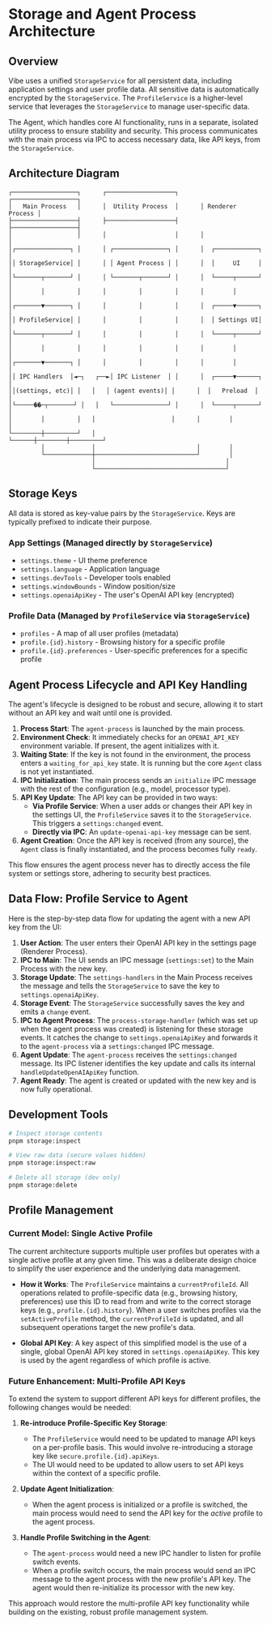 # Storage and Agent Process Architecture

## Overview

Vibe uses a unified `StorageService` for all persistent data, including application settings and user profile data. All sensitive data is automatically encrypted by the `StorageService`. The `ProfileService` is a higher-level service that leverages the `StorageService` to manage user-specific data.

The Agent, which handles core AI functionality, runs in a separate, isolated utility process to ensure stability and security. This process communicates with the main process via IPC to access necessary data, like API keys, from the `StorageService`.

## Architecture Diagram

```
┌──────────────────┐      ┌───────────────────┐      ┌──────────────────┐
│   Main Process   │      │  Utility Process  │      │ Renderer Process │
├──────────────────┤      ├───────────────────┤      ├──────────────────┤
│                  │      │                   │      │                  │
│┌───────────────┐ │      │ ┌───────────────┐ │      │  ┌────────────┐  │
││ StorageService│ │      │ │ Agent Process │ │      │  │     UI     │  │
│└───────┬───────┘ │      │ └───────┬───────┘ │      │  └─────┬──────┘  │
│        │         │      │         │         │      │        │         │
│┌───────▼───────┐ │      │         │         │      │  ┌─────▼──────┐  │
││ ProfileService│ │      │         │         │      │  │ Settings UI│  │
│└───────┬───────┘ │      │         │         │      │  └─────┬──────┘  │
│        │         │      │         │         │      │        │         │
│┌───────▼───────┐ │      │         │         │      │        │         │
││ IPC Handlers  │◄─┐   ┌──►│ IPC Listener  │ │      │  ┌─────▼──────┐  │
││(settings, etc)│ │   │   │ (agent events)│ │      │  │   Preload  │  │
│└─────��─┬───────┘ │   │   └───────────────┘ │      │  └─────┬──────┘  │
│        │         │   │                     │      │        │         │
└────────┼─────────┘   │                     └──────┼────────┼─────────┘
         │             │                            │        │
         └─────────────┼────────────────────────────┘        │
                       │                                    │
                       └────────────────────────────────────┘
```

## Storage Keys

All data is stored as key-value pairs by the `StorageService`. Keys are typically prefixed to indicate their purpose.

### App Settings (Managed directly by `StorageService`)
- `settings.theme` - UI theme preference
- `settings.language` - Application language
- `settings.devTools` - Developer tools enabled
- `settings.windowBounds` - Window position/size
- `settings.openaiApiKey` - The user's OpenAI API key (encrypted)

### Profile Data (Managed by `ProfileService` via `StorageService`)
- `profiles` - A map of all user profiles (metadata)
- `profile.{id}.history` - Browsing history for a specific profile
- `profile.{id}.preferences` - User-specific preferences for a specific profile

## Agent Process Lifecycle and API Key Handling

The agent's lifecycle is designed to be robust and secure, allowing it to start without an API key and wait until one is provided.

1.  **Process Start**: The `agent-process` is launched by the main process.
2.  **Environment Check**: It immediately checks for an `OPENAI_API_KEY` environment variable. If present, the agent initializes with it.
3.  **Waiting State**: If the key is not found in the environment, the process enters a `waiting_for_api_key` state. It is running but the core `Agent` class is not yet instantiated.
4.  **IPC Initialization**: The main process sends an `initialize` IPC message with the rest of the configuration (e.g., model, processor type).
5.  **API Key Update**: The API key can be provided in two ways:
    *   **Via Profile Service**: When a user adds or changes their API key in the settings UI, the `ProfileService` saves it to the `StorageService`. This triggers a `settings:changed` event.
    *   **Directly via IPC**: An `update-openai-api-key` message can be sent.
6.  **Agent Creation**: Once the API key is received (from any source), the `Agent` class is finally instantiated, and the process becomes fully `ready`.

This flow ensures the agent process never has to directly access the file system or settings store, adhering to security best practices.

## Data Flow: Profile Service to Agent

Here is the step-by-step data flow for updating the agent with a new API key from the UI:

1.  **User Action**: The user enters their OpenAI API key in the settings page (Renderer Process).
2.  **IPC to Main**: The UI sends an IPC message (`settings:set`) to the Main Process with the new key.
3.  **Storage Update**: The `settings-handlers` in the Main Process receives the message and tells the `StorageService` to save the key to `settings.openaiApiKey`.
4.  **Storage Event**: The `StorageService` successfully saves the key and emits a `change` event.
5.  **IPC to Agent Process**: The `process-storage-handler` (which was set up when the agent process was created) is listening for these storage events. It catches the change to `settings.openaiApiKey` and forwards it to the `agent-process` via a `settings:changed` IPC message.
6.  **Agent Update**: The `agent-process` receives the `settings:changed` message. Its IPC listener identifies the key update and calls its internal `handleUpdateOpenAIApiKey` function.
7.  **Agent Ready**: The agent is created or updated with the new key and is now fully operational.

## Development Tools

```bash
# Inspect storage contents
pnpm storage:inspect

# View raw data (secure values hidden)
pnpm storage:inspect:raw

# Delete all storage (dev only)
pnpm storage:delete
```

## Profile Management

### Current Model: Single Active Profile

The current architecture supports multiple user profiles but operates with a single active profile at any given time. This was a deliberate design choice to simplify the user experience and the underlying data management.

- **How it Works**: The `ProfileService` maintains a `currentProfileId`. All operations related to profile-specific data (e.g., browsing history, preferences) use this ID to read from and write to the correct storage keys (e.g., `profile.{id}.history`). When a user switches profiles via the `setActiveProfile` method, the `currentProfileId` is updated, and all subsequent operations target the new profile's data.

- **Global API Key**: A key aspect of this simplified model is the use of a single, global OpenAI API key stored in `settings.openaiApiKey`. This key is used by the agent regardless of which profile is active.

### Future Enhancement: Multi-Profile API Keys

To extend the system to support different API keys for different profiles, the following changes would be needed:

1.  **Re-introduce Profile-Specific Key Storage**:
    *   The `ProfileService` would need to be updated to manage API keys on a per-profile basis. This would involve re-introducing a storage key like `secure.profile.{id}.apiKeys`.
    *   The UI would need to be updated to allow users to set API keys within the context of a specific profile.

2.  **Update Agent Initialization**:
    *   When the agent process is initialized or a profile is switched, the main process would need to send the API key for the *active* profile to the agent process.

3.  **Handle Profile Switching in the Agent**:
    *   The `agent-process` would need a new IPC handler to listen for profile switch events.
    *   When a profile switch occurs, the main process would send an IPC message to the agent process with the new profile's API key. The agent would then re-initialize its processor with the new key.

This approach would restore the multi-profile API key functionality while building on the existing, robust profile management system.
